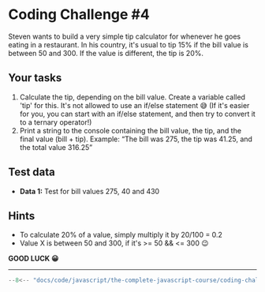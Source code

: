 # Coding Challenge #4

Steven wants to build a very simple tip calculator for whenever he goes eating in a restaurant. In his country, it's usual to tip 15% if the bill value is between 50 and 300. If the value is different, the tip is 20%.

## Your tasks

1. Calculate the tip, depending on the bill value. Create a variable called 'tip' for this. It's not allowed to use an if/else statement 😅 (If it's easier for you, you can start with an if/else statement, and then try to convert it to a ternary operator!)
2. Print a string to the console containing the bill value, the tip, and the final value (bill + tip). Example: “The bill was 275, the tip was 41.25, and the total value 316.25”

## Test data

* **Data 1:** Test for bill values 275, 40 and 430

## Hints

* To calculate 20% of a value, simply multiply it by 20/100 = 0.2
* Value X is between 50 and 300, if it's >= 50 && <= 300 😉

**GOOD LUCK 😀**

---

```javascript
--8<-- "docs/code/javascript/the-complete-javascript-course/coding-challenges/javascript-fundamentals-part-1/challenge-4.js"
```
